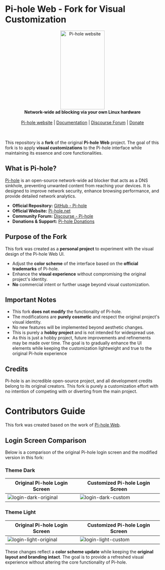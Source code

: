 # Pi-hole Web - Fork for Visual Customization

<div align="center">
  <a href="https://pi-hole.net/">
    <img src="https://pi-hole.github.io/graphics/Vortex/vortex_with_text.svg" width="144" height="256" alt="Pi-hole website">
  </a>
  <br>
  <strong>Network-wide ad blocking via your own Linux hardware</strong>
  <br>
  <br>
  <div align="center">
    <a href="https://pi-hole.net/">Pi-hole website</a> |
    <a href="https://docs.pi-hole.net/">Documentation</a> |
    <a href="https://discourse.pi-hole.net/">Discourse Forum</a> |
    <a href="https://pi-hole.net/donate">Donate</a>
  </div>
  <br>
  <br>
</div>

This repository is a **fork** of the original **Pi-hole Web** project. The goal of this fork is to apply **visual customizations** to the Pi-hole interface while maintaining its essence and core functionalities.

## What is Pi-hole?

[Pi-hole](https://pi-hole.net/) is an open-source network-wide ad blocker that acts as a DNS sinkhole, preventing unwanted content from reaching your devices. It is designed to improve network security, enhance browsing performance, and provide detailed network analytics.

- **Official Repository:** [GitHub - Pi-hole](https://github.com/pi-hole)
- **Official Website:** [Pi-hole.net](https://pi-hole.net/)
- **Community Forum:** [Discourse - Pi-hole](https://discourse.pi-hole.net/)
- **Donations & Support:** [Pi-hole Donations](https://pi-hole.net/donate/)

## Purpose of the Fork

This fork was created as a **personal project** to experiment with the visual design of the Pi-hole Web UI.

- Adjust the **color scheme** of the interface based on the **official trademarks** of Pi-hole.
- Enhance the **visual experience** without compromising the original project's identity.
- **No** commercial intent or further usage beyond visual customization.

## Important Notes

- This fork **does not modify** the functionality of Pi-hole.
- The modifications are **purely cosmetic** and respect the original project's visual identity.
- No new features will be implemented beyond aesthetic changes.
- This is purely a **hobby project** and is not intended for widespread use.
- As this is just a hobby project, future improvements and refinements may be made over time. The goal is to gradually enhance the UI elements while keeping the customization lightweight and true to the original Pi-hole experience

## Credits

Pi-hole is an incredible open-source project, and all development credits belong to its original creators. This fork is purely a customization effort with no intention of competing with or diverting from the main project.

# Contributors Guide

This fork was created based on the work of [Pi-hole Web](https://github.com/pi-hole/AdminLTE).

## Login Screen Comparison

Below is a comparison of the original Pi-hole login screen and the modified version in this fork:

### Theme Dark
| Original Pi-hole Login Screen | Customized Pi-hole Login Screen |
|--------------------------------|--------------------------------|
| ![login-dark-original](https://github.com/user-attachments/assets/46a38134-dd9a-4d5c-a501-4d26635011d0) | ![login-dark-custom](https://github.com/user-attachments/assets/79363622-8c77-4b30-adae-509f6c4c9d95) |

### Theme Light
| Original Pi-hole Login Screen | Customized Pi-hole Login Screen |
|--------------------------------|--------------------------------|
| ![login-light-original](https://github.com/user-attachments/assets/2b8d532d-3b17-4191-8dff-af80967fbf3d) | ![login-light-custom](https://github.com/user-attachments/assets/3f1d276a-4962-4926-880f-922fd7786bce) |

These changes reflect a **color scheme update** while keeping the **original layout and branding intact**. The goal is to provide a refreshed visual experience without altering the core functionality of Pi-hole.


